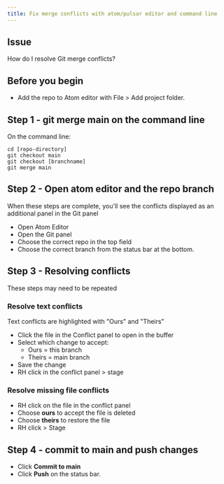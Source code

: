 ```yaml
---
title: Fix merge conflicts with atom/pulsar editor and command line
---
```


## Issue

How do I resolve Git merge conflicts?

## Before you begin

* Add the repo to Atom editor with File > Add project folder.

## Step 1 - git merge main on the command line

On the command line:

```
cd [repo-directory]
git checkout main
git checkout [branchname]
git merge main
```

## Step 2 - Open atom editor and the repo branch

When these steps are complete, you'll see the conflicts displayed as an additional panel in the Git panel

* Open Atom Editor
* Open the Git panel
* Choose the correct repo in the top field
* Choose the correct branch from the status bar at the bottom.

## Step 3 - Resolving conflicts

These steps may need to be repeated

### Resolve text conflicts

Text conflicts are highlighted with "Ours" and "Theirs"

* Click the file in the Conflict panel to open in the buffer
* Select which change to accept:
  * Ours = this branch
  * Theirs = main branch
* Save the change
* RH click in the conflict panel > stage

### Resolve missing file conflicts

* RH click on the file in the conflict panel
* Choose **ours** to accept the file is deleted
* Choose **theirs** to restore the file
* RH click > Stage

## Step 4 - commit to main and push changes

* Click **Commit to main**
* Click **Push** on the status bar.
